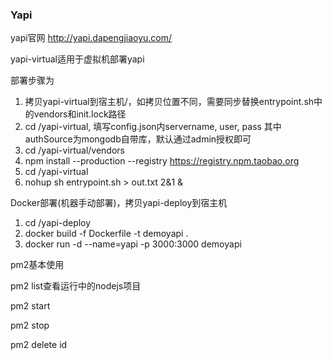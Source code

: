 ### Yapi

yapi官网 http://yapi.dapengjiaoyu.com/

yapi-virtual适用于虚拟机部署yapi

部署步骤为

1. 拷贝yapi-virtual到宿主机/，如拷贝位置不同，需要同步替换entrypoint.sh中的vendors和init.lock路径
2. cd /yapi-virtual, 填写config.json内servername, user, pass 其中authSource为mongodb自带库，默认通过admin授权即可
3. cd /yapi-virtual/vendors
4. npm install --production --registry https://registry.npm.taobao.org
5. cd /yapi-virtual
6. nohup sh entrypoint.sh > out.txt 2&1 &



Docker部署(机器手动部署)，拷贝yapi-deploy到宿主机
1. cd /yapi-deploy
2. docker build -f Dockerfile -t demoyapi .
3. docker run -d --name=yapi -p 3000:3000 demoyapi

pm2基本使用

pm2 list查看运行中的nodejs项目

pm2 start

pm2 stop

pm2 delete id

